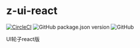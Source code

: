# z-ui-react
[![CircleCI](https://circleci.com/gh/Ice-cor/z-ui-react.svg?style=svg)](https://circleci.com/gh/Ice-cor/z-ui-react)
![GitHub package.json version](https://img.shields.io/github/package-json/v/Ice-cor/z-ui-react)
![GitHub](https://img.shields.io/github/license/Ice-cor/z-ui-react)


UI轮子react版
